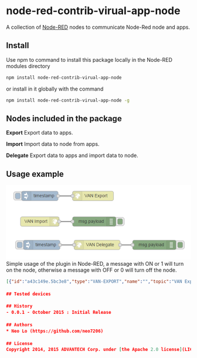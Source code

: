 # node-red-contrib-virual-app-node
A collection of [Node-RED](http://nodered.org) nodes to communicate Node-Red node and apps.

## Install
Use npm to command to install this package locally in the Node-RED modules directory
```bash
npm install node-red-contrib-virual-app-node 
```
or install in it globally with the command
```bash
npm install node-red-contrib-virual-app-node -g 
```

## Nodes included in the package
**Export** Export data to apps.

**Import** Import data to node from apps.

**Delegate** Export data to apps and import data to node.

## Usage example
![Flow](./node-red-contrib-virual-app-node_example.PNG)
Simple usage of the plugin in Node-RED, a message with ON or 1 will turn on the node, otherwise a message with OFF or 0 will turn off the node.
```json
[{"id":"a43c149e.5bc3e8","type":"VAN-EXPORT","name":"","topic":"VAN Export","token":"","x":351,"y":104,"z":"92616130.6d9ea","wires":[]},{"id":"220d8ba1.ddf274","type":"inject","name":"","topic":"","payload":"","payloadType":"date","repeat":"","crontab":"","once":false,"x":182,"y":104,"z":"92616130.6d9ea","wires":[["a43c149e.5bc3e8"]]},{"id":"5cc5e0aa.a33a2","type":"debug","name":"","active":true,"console":"false","complete":"false","x":355,"y":185,"z":"92616130.6d9ea","wires":[]},{"id":"c404147d.3bfbe8","type":"VAN-IMPORT","name":"","topic":"VAN Import","token":"","x":182,"y":185,"z":"92616130.6d9ea","wires":[["5cc5e0aa.a33a2"]]},{"id":"6b3d3601.94c2c8","type":"VAN-DELEGATE","name":"","topic":"VAN Delegate","token":"","x":364,"y":259,"z":"92616130.6d9ea","wires":[["4e8a2d2e.b175d4"]]},{"id":"f823c1f8.07dc4","type":"inject","name":"","topic":"","payload":"","payloadType":"date","repeat":"","crontab":"","once":false,"x":188,"y":259,"z":"92616130.6d9ea","wires":[["6b3d3601.94c2c8"]]},{"id":"4e8a2d2e.b175d4","type":"debug","name":"","active":true,"console":"false","complete":"false","x":546,"y":259,"z":"92616130.6d9ea","wires":[]}]

## Tested devices 

## History
- 0.0.1 - October 2015 : Initial Release

## Authors
* Neo Lo (https://github.com/neo7206)

## License
Copyright 2014, 2015 ADVANTECH Corp. under [the Apache 2.0 license](LICENSE).